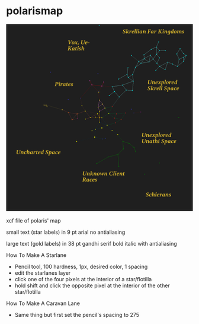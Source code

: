 # polarismap
![current polaris map](https://github.com/elgeonmb/polarismap/blob/main/map.png?raw=true)

xcf file of polaris' map

small text (star labels) in 9 pt arial no antialiasing

large text (gold labels) in 38 pt gandhi serif bold italic with antialiasing

How To Make A Starlane

* Pencil tool, 100 hardness, 1px, desired color, 1 spacing
* edit the starlanes layer
* click one of the four pixels at the interior of a star/flotilla
* hold shift and click the opposite pixel at the interior of the other star/flotilla

How To Make A Caravan Lane

* Same thing but first set the pencil's spacing to 275